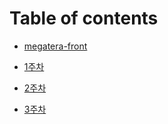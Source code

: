 # Table of contents

- [megatera-front](README.md)

- [1주차](week01/README.md)
- [2주차](week02/README.md)
- [3주차](week03/README.md)
